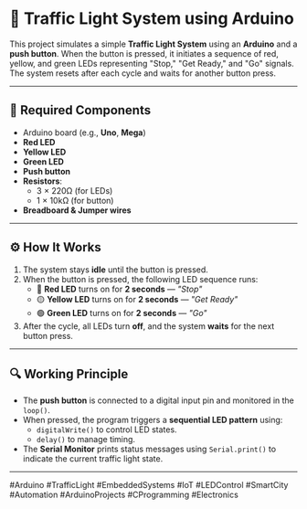 # 🚦 Traffic Light System using Arduino

This project simulates a simple **Traffic Light System** using an **Arduino** and a **push button**. When the button is pressed, it initiates a sequence of red, yellow, and green LEDs representing "Stop," "Get Ready," and "Go" signals. The system resets after each cycle and waits for another button press.

---

## 🧰 Required Components
- Arduino board (e.g., **Uno**, **Mega**)
- **Red LED**
- **Yellow LED**
- **Green LED**
- **Push button**
- **Resistors**:
  - 3 × 220Ω (for LEDs)
  - 1 × 10kΩ (for button)
- **Breadboard & Jumper wires**

---

## ⚙️ How It Works

1. The system stays **idle** until the button is pressed.
2. When the button is pressed, the following LED sequence runs:
   - 🔴 **Red LED** turns on for **2 seconds** — _"Stop"_
   - 🟡 **Yellow LED** turns on for **2 seconds** — _"Get Ready"_
   - 🟢 **Green LED** turns on for **2 seconds** — _"Go"_
3. After the cycle, all LEDs turn **off**, and the system **waits** for the next button press.

---

## 🔍 Working Principle

- The **push button** is connected to a digital input pin and monitored in the `loop()`.
- When pressed, the program triggers a **sequential LED pattern** using:
  - `digitalWrite()` to control LED states.
  - `delay()` to manage timing.
- The **Serial Monitor** prints status messages using `Serial.print()` to indicate the current traffic light state.

---

#Arduino #TrafficLight #EmbeddedSystems #IoT #LEDControl #SmartCity #Automation #ArduinoProjects #CProgramming #Electronics
